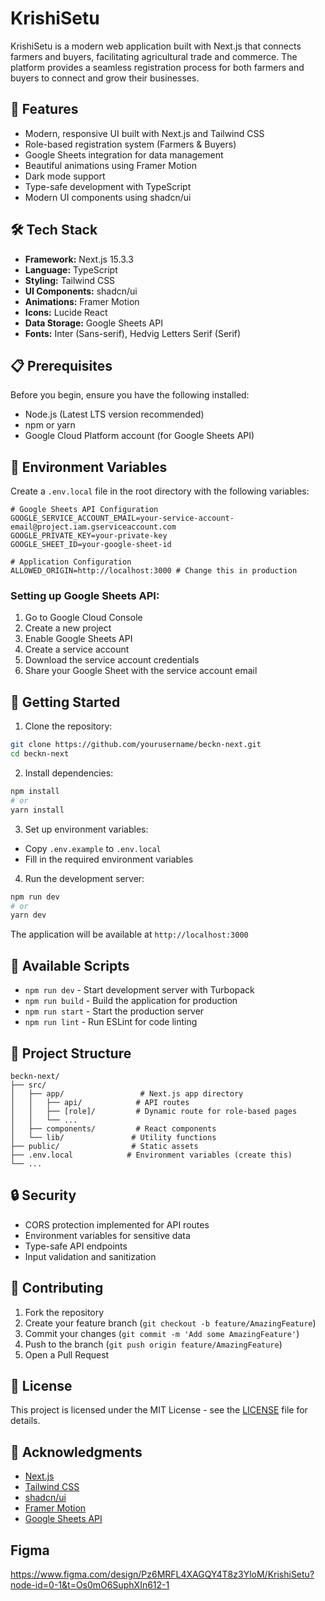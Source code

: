 # KrishiSetu

KrishiSetu is a modern web application built with Next.js that connects farmers and buyers, facilitating agricultural trade and commerce. The platform provides a seamless registration process for both farmers and buyers to connect and grow their businesses.

## 🚀 Features

- Modern, responsive UI built with Next.js and Tailwind CSS
- Role-based registration system (Farmers & Buyers)
- Google Sheets integration for data management
- Beautiful animations using Framer Motion
- Dark mode support
- Type-safe development with TypeScript
- Modern UI components using shadcn/ui

## 🛠️ Tech Stack

- **Framework:** Next.js 15.3.3
- **Language:** TypeScript
- **Styling:** Tailwind CSS
- **UI Components:** shadcn/ui
- **Animations:** Framer Motion
- **Icons:** Lucide React
- **Data Storage:** Google Sheets API
- **Fonts:** Inter (Sans-serif), Hedvig Letters Serif (Serif)

## 📋 Prerequisites

Before you begin, ensure you have the following installed:
- Node.js (Latest LTS version recommended)
- npm or yarn
- Google Cloud Platform account (for Google Sheets API)

## 🔧 Environment Variables

Create a `.env.local` file in the root directory with the following variables:

```env
# Google Sheets API Configuration
GOOGLE_SERVICE_ACCOUNT_EMAIL=your-service-account-email@project.iam.gserviceaccount.com
GOOGLE_PRIVATE_KEY=your-private-key
GOOGLE_SHEET_ID=your-google-sheet-id

# Application Configuration
ALLOWED_ORIGIN=http://localhost:3000 # Change this in production
```

### Setting up Google Sheets API:
1. Go to Google Cloud Console
2. Create a new project
3. Enable Google Sheets API
4. Create a service account
5. Download the service account credentials
6. Share your Google Sheet with the service account email

## 🚀 Getting Started

1. Clone the repository:
```bash
git clone https://github.com/yourusername/beckn-next.git
cd beckn-next
```

2. Install dependencies:
```bash
npm install
# or
yarn install
```

3. Set up environment variables:
- Copy `.env.example` to `.env.local`
- Fill in the required environment variables

4. Run the development server:
```bash
npm run dev
# or
yarn dev
```

The application will be available at `http://localhost:3000`

## 📝 Available Scripts

- `npm run dev` - Start development server with Turbopack
- `npm run build` - Build the application for production
- `npm run start` - Start the production server
- `npm run lint` - Run ESLint for code linting

## 🎨 Project Structure

```
beckn-next/
├── src/
│   ├── app/                 # Next.js app directory
│   │   ├── api/            # API routes
│   │   ├── [role]/         # Dynamic route for role-based pages
│   │   └── ...
│   ├── components/         # React components
│   └── lib/               # Utility functions
├── public/                # Static assets
├── .env.local            # Environment variables (create this)
└── ...
```

## 🔒 Security

- CORS protection implemented for API routes
- Environment variables for sensitive data
- Type-safe API endpoints
- Input validation and sanitization

## 🎯 Contributing

1. Fork the repository
2. Create your feature branch (`git checkout -b feature/AmazingFeature`)
3. Commit your changes (`git commit -m 'Add some AmazingFeature'`)
4. Push to the branch (`git push origin feature/AmazingFeature`)
5. Open a Pull Request

## 📄 License

This project is licensed under the MIT License - see the [LICENSE](LICENSE) file for details.

## 🙏 Acknowledgments

- [Next.js](https://nextjs.org/)
- [Tailwind CSS](https://tailwindcss.com/)
- [shadcn/ui](https://ui.shadcn.com/)
- [Framer Motion](https://www.framer.com/motion/)
- [Google Sheets API](https://developers.google.com/sheets/api)

## Figma

https://www.figma.com/design/Pz6MRFL4XAGQY4T8z3YloM/KrishiSetu?node-id=0-1&t=Os0mO6SuphXIn612-1 
